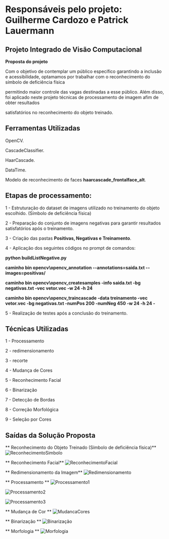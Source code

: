 # Responsáveis pelo projeto: Guilherme Cardozo e Patrick Lauermann

## Projeto Integrado de Visão Computacional 
**Proposta do projeto**

Com o objetivo de contemplar um público específico garantindo a inclusão e acessibilidade, optamamos por trabalhar com o reconhecimento do símbolo de deficiência física

permitindo maior controle das vagas destinadas a esse público. Além disso, foi aplicado neste projeto técnicas de processamento de imagem afim de obter resultados 

satisfatórios no reconhecimento do objeto treinado. 

## Ferramentas Utilizadas
OpenCV.

CascadeClassifier.

HaarCascade.

DataTime.

Modelo de reconhecimento de faces **haarcascade_frontalface_alt**.

## Etapas de processamento:

1 - Estruturação do dataset de imagens utilizado no treinamento do objeto escolhido. (Símbolo de deficiência física)

2 - Preparação do conjunto de imagens negativas para garantir resultados satisfatórios após o treinamento.

3 - Criação das pastas **Positivas, Negativas e Treinamento**.

4 - Aplicação dos seguintes códigos no prompt de comandos:

**python buildListNegative.py**

**caminho bin opencv\opencv_annotation --annotations=saida.txt --images=positivas/**

**caminho bin opencv\opencv_createsamples -info saida.txt -bg negativas.txt -vec vetor.vec -w 24 -h 24**

**caminho bin opencv\opencv_traincascade -data treinamento -vec vetor.vec -bg negativas.txt -numPos 200 -numNeg 450 -w 24 -h 24 -**

5 - Realização de testes após a conclusão do treinamento.

## Técnicas Utilizadas

1 - Processamento

2 - redimensionamento

3 - recorte

4 - Mudança de Cores

5 - Reconhecimento Facial

6 - Binarização

7 - Detecção de Bordas

8 - Correção Morfológica

9 - Seleção por Cores

## Saídas da Solução Proposta

** Reconhecimento do Objeto Treinado (Símbolo de deficiência física)**
![ReconhecimentoSimbolo](https://user-images.githubusercontent.com/39313943/101228665-74008300-367b-11eb-8e8b-6257fdd2d055.png)

** Reconhecimento Facial**
![ReconhecimentoFacial](https://user-images.githubusercontent.com/39313943/101228760-d0fc3900-367b-11eb-849f-69ed3de2b672.png)

** Redimensionamento da Imagem**
![Redimensionamento](https://user-images.githubusercontent.com/39313943/101228785-e5403600-367b-11eb-8225-5bdb72bdc10f.png)

** Processamento ** 
![Processamento1](https://user-images.githubusercontent.com/39313943/101228812-0dc83000-367c-11eb-8535-a07d5966306e.png)

![Processamento2](https://user-images.githubusercontent.com/39313943/101228827-1ae51f00-367c-11eb-91ab-056e2bfe1f5f.png)

![Processamento3](https://user-images.githubusercontent.com/39313943/101228800-f5f0ac00-367b-11eb-8633-3cf81b172ac0.png)

** Mudança de Cor **
![MudancaCores](https://user-images.githubusercontent.com/39313943/101228841-2afcfe80-367c-11eb-923a-00be92346c2a.png)

** Binarização **
![Binarização](https://user-images.githubusercontent.com/39313943/101228866-41a35580-367c-11eb-867d-2904f7487244.png)

** Morfologia **
![Morfologia](https://user-images.githubusercontent.com/39313943/101228881-51229e80-367c-11eb-8f39-d610719a63b9.png)
